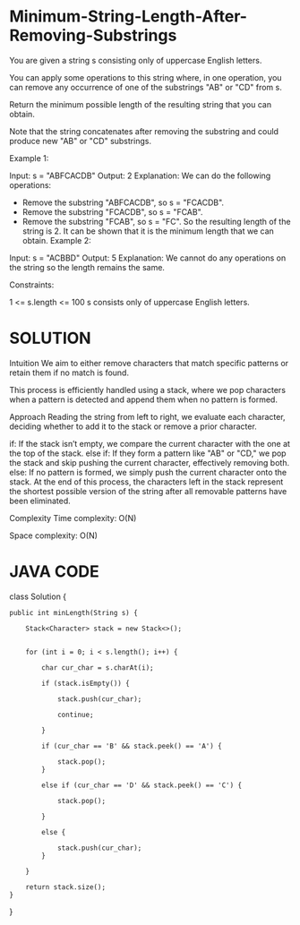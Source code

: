 # Minimum-String-Length-After-Removing-Substrings

You are given a string s consisting only of uppercase English letters.

You can apply some operations to this string where, in one operation, you can remove any occurrence of one of the substrings "AB" or "CD" from s.

Return the minimum possible length of the resulting string that you can obtain.

Note that the string concatenates after removing the substring and could produce new "AB" or "CD" substrings.

 

Example 1:

Input: s = "ABFCACDB"
Output: 2
Explanation: We can do the following operations:
- Remove the substring "ABFCACDB", so s = "FCACDB".
- Remove the substring "FCACDB", so s = "FCAB".
- Remove the substring "FCAB", so s = "FC".
So the resulting length of the string is 2.
It can be shown that it is the minimum length that we can obtain.
Example 2:

Input: s = "ACBBD"
Output: 5
Explanation: We cannot do any operations on the string so the length remains the same.
 

Constraints:

1 <= s.length <= 100
s consists only of uppercase English letters.

# SOLUTION

Intuition
We aim to either remove characters that match specific patterns or retain them if no match is found.

This process is efficiently handled using a stack, where we pop characters when a pattern is detected and append them when no pattern is formed.

Approach
Reading the string from left to right, we evaluate each character, deciding whether to add it to the stack or remove a prior character.

if: If the stack isn’t empty, we compare the current character with the one at the top of the stack.
else if: If they form a pattern like "AB" or "CD," we pop the stack and skip pushing the current character, effectively removing both.
else: If no pattern is formed, we simply push the current character onto the stack.
At the end of this process, the characters left in the stack represent the shortest possible version of the string after all removable patterns have been eliminated.

Complexity
Time complexity: O(N)

Space complexity: O(N)

# JAVA CODE

class Solution {

    public int minLength(String s) {
    
        Stack<Character> stack = new Stack<>();
        

        for (int i = 0; i < s.length(); i++) {
        
            char cur_char = s.charAt(i);

            if (stack.isEmpty()) {
            
                stack.push(cur_char);
                
                continue;
                
            }
      
            if (cur_char == 'B' && stack.peek() == 'A') {
            
                stack.pop();
            }
            
            else if (cur_char == 'D' && stack.peek() == 'C') {
            
                stack.pop();
                
            }
            
            else {
            
                stack.push(cur_char);
            }
            
        }

        return stack.size();
    }
}
